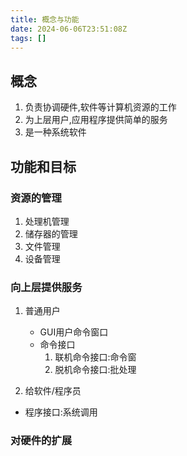 ```yaml
---
title: 概念与功能
date: 2024-06-06T23:51:08Z
tags: []
---
```


## 概念

1. 负责协调硬件,软件等计算机资源的工作
2. 为上层用户,应用程序提供简单的服务
3. 是一种系统软件

## 功能和目标

### 资源的管理

1. 处理机管理
2. 储存器的管理
3. 文件管理
4. 设备管理

### 向上层提供服务

1. 普通用户

    - GUI用户命令窗口
    - 命令接口
      1. 联机命令接口:命令窗
      2. 脱机命令接口:批处理

2. 给软件/程序员

- 程序接口:系统调用

### 对硬件的扩展
